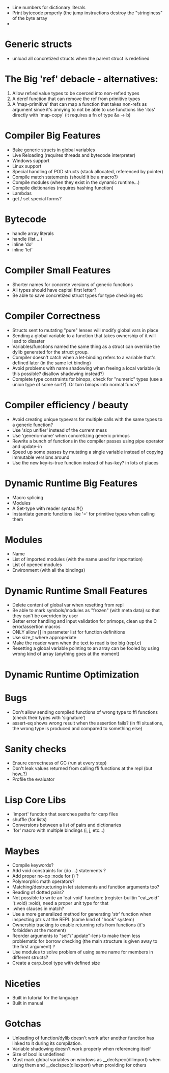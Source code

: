 - Line numbers for dictionary literals
- Print bytecode properly (the jump instructions destroy the "stringiness" of the byte array
- 


# Generic structs 
  - unload all concretized structs when the parent struct is redefined

# The Big 'ref' debacle - alternatives:
  1. Allow ref:ed value types to be coerced into non-ref:ed types
  2. A deref function that can remove the ref from primitive types
  3. A 'map-primitive' that can map a function that takes non-refs as argument 
     since it's annying to not be able to use functions like 'itos' directly with 'map-copy' 
     (it requires a fn of type &a -> b)

# Compiler Big Features
  - Bake generic structs in global variables
  - Live Reloading (requires threads and bytecode interpreter)
  - Windows support
  - Linux support
  - Special handling of POD structs (stack allocated, referenced by pointer)
  - Compile match statements (should it be a macro?)
  - Compile modules (when they exist in the dynamic runtime...)
  - Compile dictionaries (requires hashing function)
  - Lambdas
  - get / set special forms?

# Bytecode
  - handle array literals
  - handle (list ...)
  - inline 'do'
  - inline 'let'

# Compiler Small Features
  - Shorter names for concrete versions of generic functions
  - All types should have capital first letter?
  - Be able to save concretized struct types for type checking etc

# Compiler Correctness
  - Structs sent to mutating "pure" lenses will modify global vars in place
  - Sending a global variable to a function that takes ownership of it will lead to disaster
  - Variables/functions named the same thing as a struct can override the dylib generated for the struct group.
  - Compiler doesn't catch when a let-binding refers to a variable that's defined later (in the same let binding)
  - Avoid problems with name shadowing when freeing a local variable (is this possible? disallow shadowing instead?)
  - Complete type constraints for binops, check for "numeric" types (use a union type of some sort?). Or turn binops into normal funcs?
  
# Compiler efficiency / beauty
  - Avoid creating unique typevars for multiple calls with the same types to a generic function?
  - Use 'sicp unifier' instead of the current mess
  - Use 'generic-name' when concretizing generic primops
  - Rewrite a bunch of functions in the compiler passes using pipe operator and update-in
  - Speed up some passes by mutating a single variable instead of copying immutable versions around
  - Use the new key-is-true function instead of has-key? in lots of places

# Dynamic Runtime Big Features
  - Macro splicing
  - Modules 
  - A Set-type with reader syntax #{}
  - Instantiate generic functions like '=' for primitive types when calling them
  
# Modules
  - Name
  - List of imported modules (with the name used for importation)
  - List of opened modules
  - Environment (with all the bindings)

# Dynamic Runtime Small Features
  - Delete content of global var when resetting from repl
  - Be able to mark symbols/modules as "frozen" (with meta data) so that they can't be overriden by user
  - Better error handling and input validation for primops, clean up the C error/assertion macros
  - ONLY allow [] in parameter list for function definitions
  - Use size_t where approperiate
  - Make the reader warn when the text to read is too big (repl.c)
  - Resetting a global variable pointing to an array can be fooled by using wrong kind of array (anything goes at the moment)
  
# Dynamic Runtime Optimization

# Bugs
  - Don't allow sending compiled functions of wrong type to ffi functions (check their types with 'signature')
  - assert-eq shows wrong result when the assertion fails? (in ffi situations, the wrong type is produced and compared to something else)
  
# Sanity checks
  - Ensure correctness of GC (run at every step)
  - Don't leak values returned from calling ffi functions at the repl (but how..?)
  - Profile the evaluator
  
# Lisp Core Libs
  - 'import' function that searches paths for carp files
  - shuffle (for lists)
  - Conversions between a list of pairs and dictionaries
  - 'for' macro with multiple bindings (i, j, etc...)

# Maybes
  - Compile keywords?
  - Add void constraints for (do ...) statements ?
  - Add proper no-op :node for () ?
  - Polymorphic math operators?
  - Matching/destructuring in let statements and function arguments too?
  - Reading of dotted pairs?
  - Not possible to write an 'eat-void' function: (register-builtin "eat_void" '(:void) :void), need a proper unit type for that
  - :when clauses in match?
  - Use a more generalized method for generating 'str' function when inspecting ptr:s at the REPL (some kind of "hook" system)
  - Ownership tracking to enable returning refs from functions (it's forbidden at the moment)
  - Reorder arguments to "set"/"update"-lens to make them less problematic for borrow checking (the main structure is given away to the first argument) ?
  - Use modules to solve problem of using same name for members in different structs?
  - Create a carp_bool type with defined size

# Niceties
  - Built in tutorial for the language
  - Built in manual

# Gotchas
  - Unloading of function/dylib doesn't work after another function has linked to it during its compilation.
  - Variable shadowing doesn't work properly when referencing itself
  - Size of bool is undefined
  - Must mark global variables on windows as __declspec(dllimport) when using them and __declspec(dllexport) when providing for others
